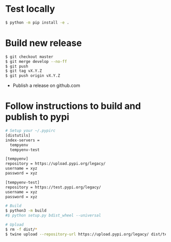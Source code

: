 Test locally
===

```bash
$ python -m pip install -e .
```

Build new release
===

```bash
$ git checkout master
$ git merge develop --no-ff
$ git push
$ git tag vX.Y.Z
$ git push origin vX.Y.Z
```

- Publish a release on github.com

Follow instructions to build and publish to pypi
===

```bash
# Setup your ~/.pypirc
[distutils]
index-servers =
  tempyenv
  tempyenv-test

[tempyenv]
repository = https://upload.pypi.org/legacy/
username = xyz
password = xyz

[tempyenv-test]
repository = https://test.pypi.org/legacy/
username = xyz
password = xyz

# Build
$ python3 -m build
#$ python setup.py bdist_wheel --universal

# Upload
$ rm -f dist/*
$ twine upload --repository-url https://upload.pypi.org/legacy/ dist/tempyenv-*
```
